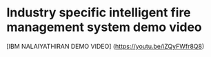 
# Industry specific intelligent fire management system demo video 

[IBM NALAIYATHIRAN DEMO VIDEO] (https://youtu.be/iZQyFWfr8Q8)
